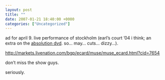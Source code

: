 ```yaml
---
layout: post
title: ""
date: 2007-01-21 18:40:00 +0000
categories: ["Uncategorized"]
---
```


ad for april 9. live performance of stockholm (earl’s court ’04 i think; an extra on the [absolution dvd](http://www.musewiki.org/Absolution_Tour_%28DVD%29). so… may… cuts… dizzy…). 

http://markets.livenation.com/bgp/ecard/muse/muse_ecard.html?cid=7654

don’t miss the show guys.

seriously.